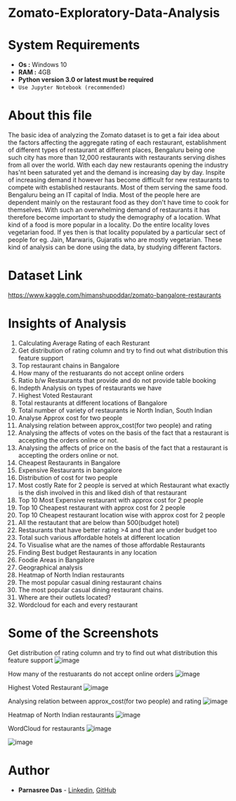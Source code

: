 # Zomato-Exploratory-Data-Analysis

# System Requirements
* <b>Os :</b> Windows 10
* <b>RAM :</b> 4GB
* <b>Python version 3.0 or latest must be required</b>
* ```Use Jupyter Notebook (recommended)```

# About this file
The basic idea of analyzing the Zomato dataset is to get a fair idea about the factors affecting the aggregate rating of each restaurant, establishment of different types of restaurant at different places, Bengaluru being one such city has more than 12,000 restaurants with restaurants serving dishes from all over the world. With each day new restaurants opening the industry has'nt been saturated yet and the demand is increasing day by day. Inspite of increasing demand it however has become difficult for new restaurants to compete with established restaurants. Most of them serving the same food. Bengaluru being an IT capital of India. Most of the people here are dependent mainly on the restaurant food as they don't have time to cook for themselves. With such an overwhelming demand of restaurants it has therefore become important to study the demography of a location. What kind of a food is more popular in a locality. Do the entire locality loves vegetarian food. If yes then is that locality populated by a particular sect of people for eg. Jain, Marwaris, Gujaratis who are mostly vegetarian. These kind of analysis can be done using the data, by studying different factors.

# Dataset Link
https://www.kaggle.com/himanshupoddar/zomato-bangalore-restaurants

# Insights of Analysis
1. Calculating Average Rating of each Resturant
2. Get distribution of rating column and try to find out what distribution this feature support
3. Top restaurant chains in Bangalore
4. How many of the restuarants do not accept online orders
5. Ratio b/w Restaurants that provide and do not provide table booking
6. Indepth Analysis on types of restaurants we have
7. Highest Voted Restaurant
8. Total restaurants at different locations of Bangalore
9. Total number of variety of restaurants ie North Indian, South Indian
10. Analyse Approx cost for two people
11. Analysing relation between approx_cost(for two people) and rating
12. Analysing the affects of votes on the basis of the fact that a restaurant is accepting the orders online or not.
13. Analysing the affects of price on the basis of the fact that a restaurant is accepting the orders online or not.
14. Cheapest Restaurants in Bangalore
15. Expensive Restaurants in bangalore
16. Distribution of cost for two people
17. Most costly Rate for 2 people is served at which Restaurant what exactly is the dish involved in this and liked dish of that restaurant
18. Top 10 Most Expensive restaurant with approx cost for 2 people
19. Top 10 Cheapest restaurant with approx cost for 2 people
20. Top 10 Cheapest restaurant location wise with approx cost for 2 people
21. All the restautant that are below than 500(budget hotel)
22. Restaurants that have better rating >4 and that are under budget too
23. Total such various affordable hotels at different location
24. To Visualise what are the names of those affordable Restaurants
25. Finding Best budget Restaurants in any location
26. Foodie Areas in Bangalore
27. Geographical analysis
28. Heatmap of North Indian restaurants
29. The most popular casual dining restaurant chains
30. The most popular casual dining restaurant chains.
31. Where are their outlets located?
32. Wordcloud for each and every restaurant

# Some of the Screenshots
Get distribution of rating column and try to find out what distribution this feature support
![image](https://user-images.githubusercontent.com/56734293/116792258-1f075280-aadd-11eb-8949-1eb987529fbb.png)

How many of the restuarants do not accept online orders
![image](https://user-images.githubusercontent.com/56734293/116792302-61c92a80-aadd-11eb-9386-43dd468690cd.png)

Highest Voted Restaurant
![image](https://user-images.githubusercontent.com/56734293/116792326-90470580-aadd-11eb-905c-e6fdec02a136.png)

Analysing relation between approx_cost(for two people) and rating
![image](https://user-images.githubusercontent.com/56734293/116792345-b2408800-aadd-11eb-8e90-f04e6e7763ac.png)

Heatmap of North Indian restaurants
![image](https://user-images.githubusercontent.com/56734293/116792385-e4ea8080-aadd-11eb-88ad-43d6259d5890.png)

WordCloud for restaurants
![image](https://user-images.githubusercontent.com/56734293/116792427-23803b00-aade-11eb-9bdb-a70c07864a96.png)

![image](https://user-images.githubusercontent.com/56734293/116792468-5e826e80-aade-11eb-9bed-14f0de63f720.png)

# Author

* **Parnasree Das** - [Linkedin](https://www.linkedin.com/in/parnasree-das-6b0231196/), [GitHub](https://github.com/Puja2481)  
